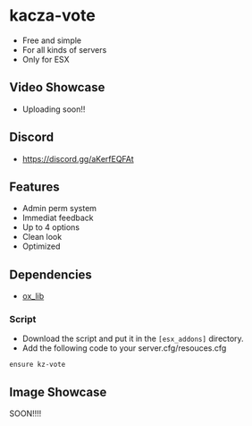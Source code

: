 # kacza-vote
- Free and simple
- For all kinds of servers
- Only for ESX
## Video Showcase
- Uploading soon!!
## Discord
- https://discord.gg/aKerfEQFAt
## Features
- Admin perm system
- Immediat feedback
- Up to 4 options
- Clean look
- Optimized
## Dependencies
- [ox_lib](https://github.com/overextended/ox_lib)

### Script
- Download the script and put it in the `[esx_addons]` directory.
- Add the following code to your server.cfg/resouces.cfg
```
ensure kz-vote
```
## Image Showcase
SOON!!!!
